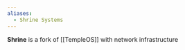 ```yaml
---
aliases:
  - Shrine Systems
---
```

**Shrine** is a fork of [[TempleOS]] with network infrastructure